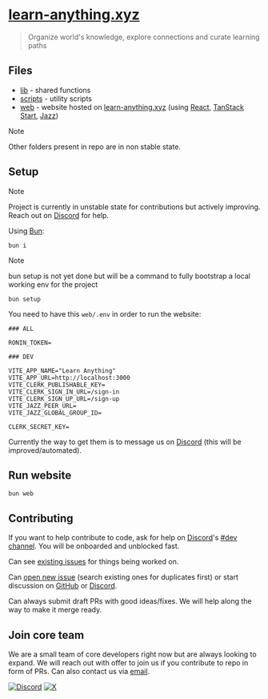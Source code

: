 # [learn-anything.xyz](https://learn-anything.xyz)

> Organize world's knowledge, explore connections and curate learning paths

## Files

- [lib](lib) - shared functions
- [scripts](scripts) - utility scripts
- [web](web) - website hosted on [learn-anything.xyz](https://learn-anything.xyz) (using [React](https://react.dev/), [TanStack Start](https://tanstack.com/start/latest), [Jazz](https://jazz.tools/))

> [!NOTE]
> Other folders present in repo are in non stable state.

<!-- TODO: make the folders stable/runnable and add them to `Files` -->
<!-- - [api](api) - http services (using TS/[Encore](https://encore.dev/)) -->
<!-- - [app](app) - desktop app (wrapping the [website](web) with desktop specific logic) (using [Tauri](https://v2.tauri.app/)) -->
<!-- - [cli](cli) - cli (using [Go](https://go.dev)) -->
<!-- - [docs](https://github.com/learn-anything/docs) - public docs hosted on [docs.learn-anything.xyz](https://docs.learn-anything.xyz/) -->
<!-- - [nix](nix) - shared nix code -->

## Setup

> [!NOTE]
> Project is currently in unstable state for contributions but actively improving. Reach out on [Discord](https://discord.gg/bxtD8x6aNF) for help.

Using [Bun](https://bun.sh):

```
bun i
```

> [!NOTE]
> bun setup is not yet done but will be a command to fully bootstrap a local working env for the project

```
bun setup
```

You need to have this `web/.env` in order to run the website:

```
### ALL

RONIN_TOKEN=

### DEV

VITE_APP_NAME="Learn Anything"
VITE_APP_URL=http://localhost:3000
VITE_CLERK_PUBLISHABLE_KEY=
VITE_CLERK_SIGN_IN_URL=/sign-in
VITE_CLERK_SIGN_UP_URL=/sign-up
VITE_JAZZ_PEER_URL=
VITE_JAZZ_GLOBAL_GROUP_ID=

CLERK_SECRET_KEY=
```

Currently the way to get them is to message us on [Discord](https://discord.gg/bxtD8x6aNF) (this will be improved/automated).

## Run website

```
bun web
```

## Contributing

If you want to help contribute to code, ask for help on [Discord](https://discord.gg/bxtD8x6aNF)'s [#dev channel](https://discord.com/channels/428579844046192640/1171861795867209798). You will be onboarded and unblocked fast.

Can see [existing issues](../../issues) for things being worked on.

Can [open new issue](../../issues/new/choose) (search existing ones for duplicates first) or start discussion on [GitHub](../../discussions) or [Discord](https://discord.gg/bxtD8x6aNF).

Can always submit draft PRs with good ideas/fixes. We will help along the way to make it merge ready.

## Join core team

We are a small team of core developers right now but are always looking to expand. We will reach out with offer to join us if you contribute to repo in form of PRs. Can also contact us via [email](mailto:join@learn-anything.xyz).

[![Discord](https://img.shields.io/badge/Discord-100000?style=flat&logo=discord&logoColor=white&labelColor=black&color=black)](https://discord.com/invite/bxtD8x6aNF) [![X](https://img.shields.io/badge/learnanything-100000?logo=X&color=black)](https://x.com/learnanything_)

